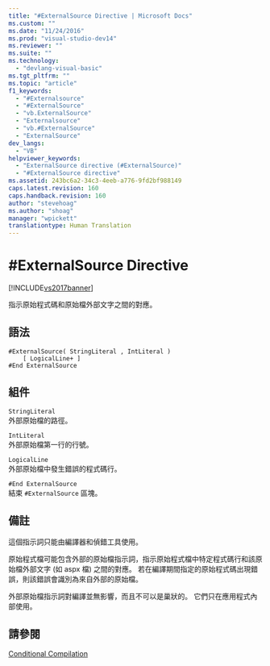 ```yaml
---
title: "#ExternalSource Directive | Microsoft Docs"
ms.custom: ""
ms.date: "11/24/2016"
ms.prod: "visual-studio-dev14"
ms.reviewer: ""
ms.suite: ""
ms.technology: 
  - "devlang-visual-basic"
ms.tgt_pltfrm: ""
ms.topic: "article"
f1_keywords: 
  - "#Externalsource"
  - "#ExternalSource"
  - "vb.ExternalSource"
  - "Externalsource"
  - "vb.#ExternalSource"
  - "ExternalSource"
dev_langs: 
  - "VB"
helpviewer_keywords: 
  - "ExternalSource directive (#ExternalSource)"
  - "#ExternalSource directive"
ms.assetid: 243bc6a2-34c3-4eeb-a776-9fd2bf988149
caps.latest.revision: 160
caps.handback.revision: 160
author: "stevehoag"
ms.author: "shoag"
manager: "wpickett"
translationtype: Human Translation
---
```

# #ExternalSource Directive
[!INCLUDE[vs2017banner](../../../csharp/includes/vs2017banner.md)]

指示原始程式碼和原始檔外部文字之間的對應。  
  
## 語法  
  
```  
#ExternalSource( StringLiteral , IntLiteral )  
    [ LogicalLine+ ]  
#End ExternalSource  
```  
  
## 組件  
 `StringLiteral`  
 外部原始檔的路徑。  
  
 `IntLiteral`  
 外部原始檔第一行的行號。  
  
 `LogicalLine`  
 外部原始檔中發生錯誤的程式碼行。  
  
 `#End ExternalSource`  
 結束 `#ExternalSource` 區塊。  
  
## 備註  
 這個指示詞只能由編譯器和偵錯工具使用。  
  
 原始程式檔可能包含外部的原始檔指示詞，指示原始程式檔中特定程式碼行和該原始檔外部文字 \(如 aspx 檔\) 之間的對應。  若在編譯期間指定的原始程式碼出現錯誤，則該錯誤會識別為來自外部的原始檔。  
  
 外部原始檔指示詞對編譯並無影響，而且不可以是巢狀的。  它們只在應用程式內部使用。  
  
## 請參閱  
 [Conditional Compilation](../../../visual-basic/programming-guide/program-structure/conditional-compilation.md)